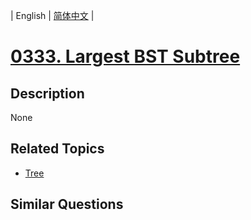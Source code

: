 
| English | [简体中文](README.md) |
# [0333. Largest BST Subtree](https://leetcode-cn.com/problems/largest-bst-subtree/)
## Description
None
## Related Topics
- [Tree](https://leetcode-cn.com/tag/tree)
## Similar Questions

